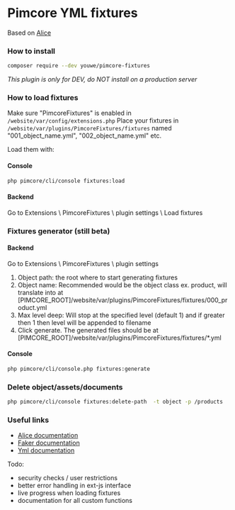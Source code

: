 # Pimcore YML fixtures

Based on [Alice](https://github.com/nelmio/alice)

### How to install

```sh
composer require --dev youwe/pimcore-fixtures
```
*This plugin is only for DEV, do NOT install on a production server*

### How to load fixtures
Make sure "PimcoreFixtures" is enabled in `/website/var/config/extensions.php`
Place your fixtures in `/website/var/plugins/PimcoreFixtures/fixtures` named "001_object_name.yml", "002_object_name.yml" etc.

Load them with:
#### Console
```sh
php pimcore/cli/console fixtures:load
```
#### Backend
Go to Extensions \ PimcoreFixtures \ plugin settings \ Load fixtures

### Fixtures generator (still beta)

#### Backend
Go to Extensions \ PimcoreFixtures \ plugin settings

1. Object path: the root where to start generating fixtures
2. Object name: Recommended would be the object class ex. product, will translate into at [PIMCORE_ROOT]/website/var/plugins/PimcoreFixtures/fixtures/000_product.yml
3. Max level deep: Will stop at the specified level (default 1) and if greater then 1 then level will be appended to filename
4. Click generate. The generated files should be at [PIMCORE_ROOT]/website/var/plugins/PimcoreFixtures/fixtures/*.yml

#### Console
```sh
php pimcore/cli/console.php fixtures:generate
```

### Delete object/assets/documents

```sh
php pimcore/cli/console fixtures:delete-path  -t object -p /products
```


### Useful links 
* [Alice documentation](https://github.com/nelmio/alice)
* [Faker documentation](https://github.com/fzaninotto/Faker)
* [Yml documentation](http://symfony.com/doc/current/components/yaml/yaml_format.html)


Todo:
* security checks / user restrictions
* better error handling in ext-js interface
* live progress when loading fixtures
* documentation for all custom functions
